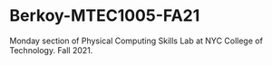 # Berkoy-MTEC1005-FA21
Monday section of Physical Computing Skills Lab at NYC College of Technology. Fall 2021.
